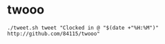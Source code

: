 # twooo

```shell
./tweet.sh tweet "Clocked in @ "$(date +"%H:%M")" http://github.com/84115/twooo"
```
